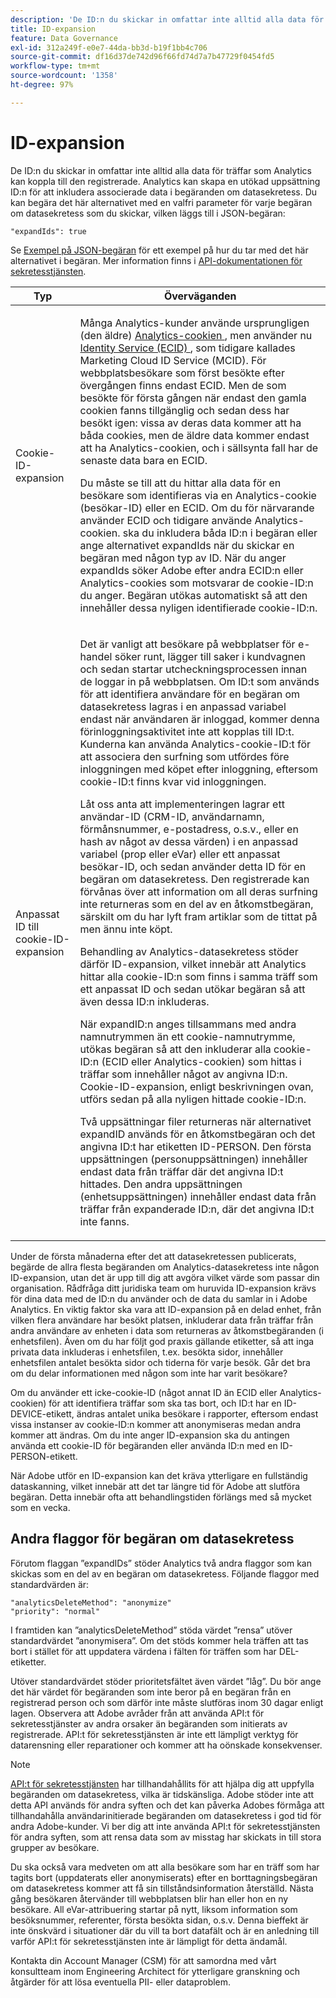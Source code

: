 ```yaml
---
description: 'De ID:n du skickar in omfattar inte alltid alla data för träffar som Analytics kan koppla till den registrerade. Analytics kan skapa en utökad uppsättning ID:n för att inkludera associerade data i begäranden om datasekretess. Du kan begära det här alternativet med en valfri parameter för varje begäran om datasekretess som du skickar, vilken läggs till i JSON-begäran '
title: ID-expansion
feature: Data Governance
exl-id: 312a249f-e0e7-44da-bb3d-b19f1bb4c706
source-git-commit: df16d37de742d96f66fd74d7a7b47729f0454fd5
workflow-type: tm+mt
source-wordcount: '1358'
ht-degree: 97%

---
```


# ID-expansion

De ID:n du skickar in omfattar inte alltid alla data för träffar som Analytics kan koppla till den registrerade. Analytics kan skapa en utökad uppsättning ID:n för att inkludera associerade data i begäranden om datasekretess. Du kan begära det här alternativet med en valfri parameter för varje begäran om datasekretess som du skickar, vilken läggs till i JSON-begäran:

```
"expandIds": true
```

Se [Exempel på JSON-begäran](/help/admin/c-data-governance/gdpr-submit-access-delete.md#sample-json-request) för ett exempel på hur du tar med det här alternativet i begäran. Mer information finns i [API-dokumentationen för sekretesstjänsten](https://experienceleague.adobe.com/docs/experience-platform/privacy/api/overview.html?lang=en).

<table id="table_A10CA8DC8C1643CF84A4DF30A6740D51"> 
 <thead> 
  <tr> 
   <th colname="col1" class="entry"> Typ </th> 
   <th colname="col2" class="entry"> Överväganden </th> 
  </tr> 
 </thead>
 <tbody> 
  <tr> 
   <td colname="col1"> <p>Cookie-ID-expansion </p> </td> 
   <td colname="col2"> <p>Många Analytics-kunder använde ursprungligen (den äldre) <a href="https://experienceleague.adobe.com/docs/core-services/interface/ec-cookies/cookies-privacy.html"> Analytics-cookien </a>, men använder nu <a href="https://experienceleague.adobe.com/docs/id-service/using/home.html"> Identity Service (ECID) </a>, som tidigare kallades Marketing Cloud ID Service (MCID). För webbplatsbesökare som först besökte efter övergången finns endast ECID. Men de som besökte för första gången när endast den gamla cookien fanns tillgänglig och sedan dess har besökt igen: vissa av deras data kommer att ha båda cookies, men de äldre data kommer endast att ha Analytics-cookien, och i sällsynta fall har de senaste data bara en ECID. </p> <p>Du måste se till att du hittar alla data för en besökare som identifieras via en Analytics-cookie (besökar-ID) eller en ECID. Om du för närvarande använder ECID och tidigare använde Analytics-cookien. ska du inkludera båda ID:n i begäran eller ange alternativet expandIds när du skickar en begäran med någon typ av ID. När du anger expandIds söker Adobe efter andra ECID:n eller Analytics-cookies som motsvarar de cookie-ID:n du anger. Begäran utökas automatiskt så att den innehåller dessa nyligen identifierade cookie-ID:n. </p> </td> 
  </tr> 
  <tr> 
   <td colname="col1"> <p>Anpassat ID till cookie-ID-expansion </p> </td> 
   <td colname="col2"> <p>Det är vanligt att besökare på webbplatser för e-handel söker runt, lägger till saker i kundvagnen och sedan startar utcheckningsprocessen innan de loggar in på webbplatsen. Om ID:t som används för att identifiera användare för en begäran om datasekretess lagras i en anpassad variabel endast när användaren är inloggad, kommer denna förinloggningsaktivitet inte att kopplas till ID:t. Kunderna kan använda Analytics-cookie-ID:t för att associera den surfning som utfördes före inloggningen med köpet efter inloggning, eftersom cookie-ID:t finns kvar vid inloggningen. </p> <p>Låt oss anta att implementeringen lagrar ett användar-ID (CRM-ID, användarnamn, förmånsnummer, e-postadress, o.s.v., eller en hash av något av dessa värden) i en anpassad variabel (prop eller eVar) eller ett anpassat besökar-ID, och sedan använder detta ID för en begäran om datasekretess. Den registrerade kan förvånas över att information om all deras surfning inte returneras som en del av en åtkomstbegäran, särskilt om du har lyft fram artiklar som de tittat på men ännu inte köpt. </p> <p>Behandling av Analytics-datasekretess stöder därför ID-expansion, vilket innebär att Analytics hittar alla cookie-ID:n som finns i samma träff som ett anpassat ID och sedan utökar begäran så att även dessa ID:n inkluderas. </p> <p>När expandID:n anges tillsammans med andra namnutrymmen än ett cookie-namnutrymme, utökas begäran så att den inkluderar alla cookie-ID:n (ECID eller Analytics-cookien) som hittas i träffar som innehåller något av angivna ID:n. Cookie-ID-expansion, enligt beskrivningen ovan, utförs sedan på alla nyligen hittade cookie-ID:n. </p> <p>Två uppsättningar filer returneras när alternativet expandID används för en åtkomstbegäran och det angivna ID:t har etiketten ID-PERSON. Den första uppsättningen (personuppsättningen) innehåller endast data från träffar där det angivna ID:t hittades. Den andra uppsättningen (enhetsuppsättningen) innehåller endast data från träffar från expanderade ID:n, där det angivna ID:t inte fanns. </p> </td> 
  </tr> 
 </tbody> 
</table>

Under de första månaderna efter det att datasekretessen publicerats, begärde de allra flesta begäranden om Analytics-datasekretess inte någon ID-expansion, utan det är upp till dig att avgöra vilket värde som passar din organisation. Rådfråga ditt juridiska team om huruvida ID-expansion krävs för dina data med de ID:n du använder och de data du samlar in i Adobe Analytics. En viktig faktor ska vara att ID-expansion på en delad enhet, från vilken flera användare har besökt platsen, inkluderar data från träffar från andra användare av enheten i data som returneras av åtkomstbegäranden (i enhetsfilen). Även om du har följt god praxis gällande etiketter, så att inga privata data inkluderas i enhetsfilen, t.ex. besökta sidor, innehåller enhetsfilen antalet besökta sidor och tiderna för varje besök. Går det bra om du delar informationen med någon som inte har varit besökare?

Om du använder ett icke-cookie-ID (något annat ID än ECID eller Analytics-cookien) för att identifiera träffar som ska tas bort, och ID:t har en ID-DEVICE-etikett, ändras antalet unika besökare i rapporter, eftersom endast vissa instanser av cookie-ID:n kommer att anonymiseras medan andra kommer att ändras. Om du inte anger ID-expansion ska du antingen använda ett cookie-ID för begäranden eller använda ID:n med en ID-PERSON-etikett.

När Adobe utför en ID-expansion kan det kräva ytterligare en fullständig dataskanning, vilket innebär att det tar längre tid för Adobe att slutföra begäran. Detta innebär ofta att behandlingstiden förlängs med så mycket som en vecka.

## Andra flaggor för begäran om datasekretess

Förutom flaggan ”expandIDs” stöder Analytics två andra flaggor som kan skickas som en del av en begäran om datasekretess. Följande flaggor med standardvärden är:

```
"analyticsDeleteMethod": "anonymize"
"priority": "normal"
```

I framtiden kan ”analyticsDeleteMethod” stöda värdet ”rensa” utöver standardvärdet ”anonymisera”. Om det stöds kommer hela träffen att tas bort i stället för att uppdatera värdena i fälten för träffen som har DEL-etiketter.

Utöver standardvärdet stöder prioritetsfältet även värdet ”låg”. Du bör ange det här värdet för begäranden som inte beror på en begäran från en registrerad person och som därför inte måste slutföras inom 30 dagar enligt lagen. Observera att Adobe avråder från att använda API:t för sekretesstjänster av andra orsaker än begäranden som initierats av registrerade. API:t för sekretesstjänsten är inte ett lämpligt verktyg för datarensning eller reparationer och kommer att ha oönskade konsekvenser.

>[!NOTE]
>
>[API:t för sekretesstjänsten](https://experienceleague.adobe.com/docs/experience-platform/privacy/api/overview.html?lang=en) har tillhandahållits för att hjälpa dig att uppfylla begäranden om datasekretess, vilka är tidskänsliga. Adobe stöder inte att detta API används för andra syften och det kan påverka Adobes förmåga att tillhandahålla användarinitierade begäranden om datasekretess i god tid för andra Adobe-kunder. Vi ber dig att inte använda API:t för sekretesstjänsten för andra syften, som att rensa data som av misstag har skickats in till stora grupper av besökare.

Du ska också vara medveten om att alla besökare som har en träff som har tagits bort (uppdaterats eller anonymiserats) efter en borttagningsbegäran om datasekretess kommer att få sin tillståndsinformation återställd. Nästa gång besökaren återvänder till webbplatsen blir han eller hon en ny besökare. All eVar-attribuering startar på nytt, liksom information som besöksnummer, referenter, första besökta sidan, o.s.v. Denna bieffekt är inte önskvärd i situationer där du vill ta bort datafält och är en anledning till varför API:t för sekretesstjänsten inte är lämpligt för detta ändamål.

Kontakta din Account Manager (CSM) för att samordna med vårt konsultteam inom Engineering Architect för ytterligare granskning och åtgärder för att lösa eventuella PII- eller dataproblem.
